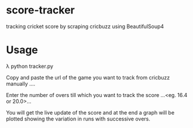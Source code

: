 # score-tracker
tracking cricket score by scraping cricbuzz using BeautifulSoup4

# Usage

λ python tracker.py

Copy and paste the url of the game you want to track from cricbuzz manually ....

Enter the number of overs till which you want to track the score ...<eg. 16.4 or 20.0>...

You will get the live update of the score and at the end a graph will be plotted showing the variation in runs with successive overs.

